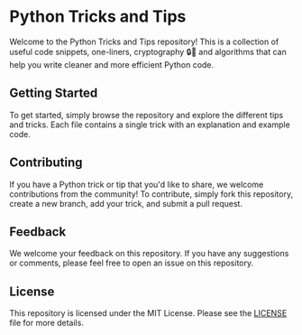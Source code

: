 # Python Tricks and Tips

Welcome to the Python Tricks and Tips repository! This is a collection of useful code snippets, one-liners, cryptography 🔒🔑 and algorithms that can help you write cleaner and more efficient Python code.

## Getting Started

To get started, simply browse the repository and explore the different tips and tricks. Each file contains a single trick with an explanation and example code.

## Contributing

If you have a Python trick or tip that you'd like to share, we welcome contributions from the community! To contribute, simply fork this repository, create a new branch, add your trick, and submit a pull request.

## Feedback

We welcome your feedback on this repository. If you have any suggestions or comments, please feel free to open an issue on this repository.

## License

This repository is licensed under the MIT License. Please see the [LICENSE](/LICENSE) file for more details.

